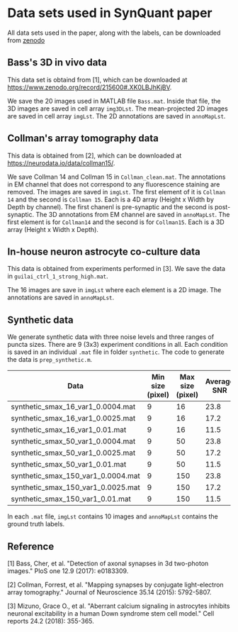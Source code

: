 # Data sets used in SynQuant paper
All data sets used in the paper, along with the labels, can be downloaded from [zenodo](https://doi.org/10.5281/zenodo.10561290)
<!---
or [here](https://drive.google.com/open?id=1cGgpkxL0z0vnMTR1eXLxQFacjlVRmwNW).
-->

## Bass's 3D in vivo data
This data set is obtaind from [1], which can be downloaded at https://www.zenodo.org/record/215600#.XK0LBJhKjBV.

We save the 20 images used in MATLAB file `Bass.mat`. Inside that file, the 3D images are saved in cell array `img3DLst`. The mean-projected 2D images are saved in cell array `imgLst`. The 2D annotations are saved in `annoMapLst`. 

## Collman's array tomography data
This data is obtained from [2], which can be downloaded at https://neurodata.io/data/collman15/.

We save Collman 14 and Collman 15 in `Collman_clean.mat`. The annotations in EM channel that does not correspond to any fluorescence staining are removed. The images are saved in `imgLst`. The first element of it is `Collman 14` and the second is `Collman 15`. Each is a 4D array (Height x Width by Depth by channel). The first chanenl is pre-synaptic and the second is post-synaptic. The 3D annotations from EM channel are saved in `annoMapLst`. The first element is for `Collman14` and the second is for `Collman15`. Each is a 3D array (Height x Width x Depth).

## In-house neuron astrocyte co-culture data
This data is obtained from experiments performed in [3]. We save the data in `guilai_ctrl_1_strong_high.mat`.

The 16 images are save in `imgLst` where each element is a 2D image. The annotations are saved in `annoMapLst`.

## Synthetic data
We generate synthetic data with three noise levels and three ranges of puncta sizes. There are 9 (3x3) experiment conditions in all. Each condition is saved in an individual `.mat` file in folder `synthetic`. The code to generate the data is `prep_synthetic.m`.

| Data                               | Min size (pixel) | Max size (pixel) | Average SNR |
|------------------------------------|------------------|------------------|-------------|
| synthetic_smax_16_var1_0.0004.mat  | 9                | 16               | 23.8        |
| synthetic_smax_16_var1_0.0025.mat  | 9                | 16               | 17.2        |
| synthetic_smax_16_var1_0.01.mat    | 9                | 16               | 11.5        |
| synthetic_smax_50_var1_0.0004.mat  | 9                | 50               | 23.8        |
| synthetic_smax_50_var1_0.0025.mat  | 9                | 50               | 17.2        |
| synthetic_smax_50_var1_0.01.mat    | 9                | 50               | 11.5        |
| synthetic_smax_150_var1_0.0004.mat | 9                | 150              | 23.8        |
| synthetic_smax_150_var1_0.0025.mat | 9                | 150              | 17.2        |
| synthetic_smax_150_var1_0.01.mat   | 9                | 150              | 11.5        |

In each `.mat` file, `imgLst` contains 10 images and `annoMapLst` contains the ground truth labels. 

## Reference
[1] Bass, Cher, et al. "Detection of axonal synapses in 3d two-photon images." PloS one 12.9 (2017): e0183309.

[2] Collman, Forrest, et al. "Mapping synapses by conjugate light-electron array tomography." Journal of Neuroscience 35.14 (2015): 5792-5807.

[3] Mizuno, Grace O., et al. "Aberrant calcium signaling in astrocytes inhibits neuronal excitability in a human Down syndrome stem cell model." Cell reports 24.2 (2018): 355-365.


